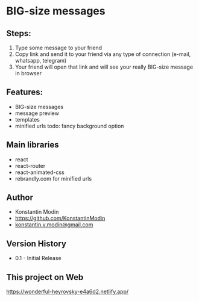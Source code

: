 # BIG-size messages

## Steps:

1. Type some message to your friend
2. Copy link and send it to your friend via any type of connection (e-mail, whatsapp, telegram)
3. Your friend will open that link and will see your really BIG-size message in browser

## Features:

-   BIG-size messages
-   message preview
-   templates
-   minified urls
    todo: fancy background option

## Main libraries

-   react
-   react-router
-   react-animated-css
-   rebrandly.com for minified urls

## Author

-   Konstantin Modin
-   https://github.com/KonstantinModin
-   konstantin.v.modin@gmail.com

## Version History

-   0.1 - Initial Release

## This project on Web

https://wonderful-heyrovsky-e4a6d2.netlify.app/
